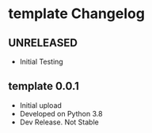 # template Changelog

## UNRELEASED

-   Initial Testing

## template 0.0.1

-   Initial upload
-   Developed on Python 3.8
-   Dev Release. Not Stable
